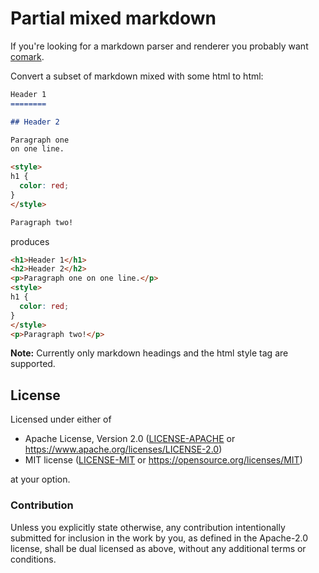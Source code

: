 # Partial mixed markdown

If you're looking for a markdown parser and renderer you probably want
[comark](https://github.com/kivikakk/comrak).

Convert a subset of markdown mixed with some html to html:

```markdown
Header 1
========

## Header 2

Paragraph one
on one line.

<style>
h1 {
  color: red;
}
</style>

Paragraph two!
```

produces

```html
<h1>Header 1</h1>
<h2>Header 2</h2>
<p>Paragraph one on one line.</p>
<style>
h1 {
  color: red;
}
</style>
<p>Paragraph two!</p>
```

**Note:** Currently only markdown headings and the html style tag are supported.

## License

Licensed under either of

 * Apache License, Version 2.0 ([LICENSE-APACHE](LICENSE-APACHE) or https://www.apache.org/licenses/LICENSE-2.0)
 * MIT license ([LICENSE-MIT](LICENSE-MIT) or https://opensource.org/licenses/MIT)

at your option.

### Contribution

Unless you explicitly state otherwise, any contribution intentionally submitted
for inclusion in the work by you, as defined in the Apache-2.0 license, shall be dual licensed as above, without any
additional terms or conditions.
